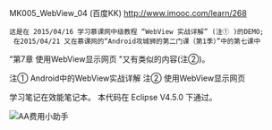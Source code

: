 MK005_WebView_04  (百度KK)
http://www.imooc.com/learn/268

    这是在 2015/04/16 学习慕课网中级教程 “WebView 实战详解” (注① )的DEMO;
     在2015/04/21 又在慕课网的“Android攻城狮的第二门课（第1季）”中的第七课中
"第7章 使用WebView显示网页 "又有类似的内容(注②)。

注① Android中的WebView实战详解
注②  使用WebView显示网页

学习笔记在效能笔记本。
本代码在 Eclipse V4.5.0 下通过。

![AA费用小助手](https://i.loli.net/2017/12/18/5a37ae6090bcc.jpg)